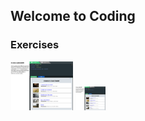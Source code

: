 ## Welcome to Coding 
### Exercises
<img src="./media/a-new-subreddit.png" width="100">
<img src="./media/a-new-subreddit.png" width="48">
